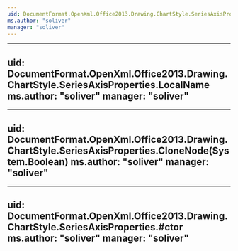 ```yaml
---
uid: DocumentFormat.OpenXml.Office2013.Drawing.ChartStyle.SeriesAxisProperties
ms.author: "soliver"
manager: "soliver"
---
```


---
uid: DocumentFormat.OpenXml.Office2013.Drawing.ChartStyle.SeriesAxisProperties.LocalName
ms.author: "soliver"
manager: "soliver"
---

---
uid: DocumentFormat.OpenXml.Office2013.Drawing.ChartStyle.SeriesAxisProperties.CloneNode(System.Boolean)
ms.author: "soliver"
manager: "soliver"
---

---
uid: DocumentFormat.OpenXml.Office2013.Drawing.ChartStyle.SeriesAxisProperties.#ctor
ms.author: "soliver"
manager: "soliver"
---
